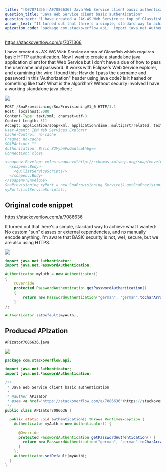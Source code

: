 ```yaml
---
title: "[Q#7071366][A#7086636] Java Web Service client basic authentication"
question_title: "Java Web Service client basic authentication"
question_text: "I have created a JAX-WS Web Service on top of Glassfish which requires basic HTTP authentication. Now I want to create a standalone java application client for that Web Service but I don't have a clue of how to pass the username and password. It works with Eclipse's Web Service explorer, and examining the wire I found this: How do I pass the username and password in this \"Authorization\" header using java code? Is it hashed or something like that? What is the algorithm? Without security involved I have a working standalone java client:"
answer_text: "It turned out that there's a simple, standard way to achieve what I wanted: No custom \"sun\" classes or external dependencies, and no manually encode anything. I'm aware that BASIC security is not, well, secure, but we are also using HTTPS."
apization_code: "package com.stackoverflow.api;  import java.net.Authenticator; import java.net.PasswordAuthentication;  /**  * Java Web Service client basic authentication  *  * @author APIzator  * @see <a href=\"https://stackoverflow.com/a/7086636\">https://stackoverflow.com/a/7086636</a>  */ public class APIzator7086636 {    public static void authentication() throws RuntimeException {     Authenticator myAuth = new Authenticator() {        @Override       protected PasswordAuthentication getPasswordAuthentication() {         return new PasswordAuthentication(\"german\", \"german\".toCharArray());       }     };     Authenticator.setDefault(myAuth);   } }"
---
```


https://stackoverflow.com/q/7071366

I have created a JAX-WS Web Service on top of Glassfish which requires basic HTTP authentication.
Now I want to create a standalone java application client for that Web Service but I don&#x27;t have a clue of how to pass the username and password.
It works with Eclipse&#x27;s Web Service explorer, and examining the wire I found this:
How do I pass the username and password in this &quot;Authorization&quot; header using java code? Is it hashed or something like that? What is the algorithm?
Without security involved I have a working standalone java client:


<div class="code-logo"><img src="/stackoverflow.png" /></div>

```java
POST /SnaProvisioning/SnaProvisioningV1_0 HTTP/1.1
Host: localhost:8080
Content-Type: text/xml; charset=utf-8
Content-Length: 311
Accept: application/soap+xml, application/dime, multipart/related, text/*
User-Agent: IBM Web Services Explorer
Cache-Control: no-cache
Pragma: no-cache
SOAPAction: ""
Authorization: Basic Z2VybWFuOmdlcm1hbg==
Connection: close

<soapenv:Envelope xmlns:soapenv="http://schemas.xmlsoap.org/soap/envelope/" xmlns:q0="http://ngin.ericsson.com/sna/types/v1.0" xmlns:xsd="http://www.w3.org/2001/XMLSchema" xmlns:xsi="http://www.w3.org/2001/XMLSchema-instance">
  <soapenv:Body>
    <q0:listServiceScripts/>
  </soapenv:Body>
</soapenv:Envelope>
SnaProvisioning myPort = new SnaProvisioning_Service().getSnaProvisioningV10Port();
myPort.listServiceScripts();
```


## Original code snippet

https://stackoverflow.com/a/7086636

It turned out that there&#x27;s a simple, standard way to achieve what I wanted:
No custom &quot;sun&quot; classes or external dependencies, and no manually encode anything.
I&#x27;m aware that BASIC security is not, well, secure, but we are also using HTTPS.

<div class="code-logo"><img src="/stackoverflow.png" /></div>

```java
import java.net.Authenticator;
import java.net.PasswordAuthentication;

Authenticator myAuth = new Authenticator() 
{
    @Override
    protected PasswordAuthentication getPasswordAuthentication()
    {
        return new PasswordAuthentication("german", "german".toCharArray());
    }
};

Authenticator.setDefault(myAuth);
```

## Produced APIzation

[`APIzator7086636.java`](https://github.com/pasqualesalza/apization-temp-data/raw/master/search/APIzator7086636.java)

<div class="code-logo"><img src="/apizator.png" /></div>

```java
package com.stackoverflow.api;

import java.net.Authenticator;
import java.net.PasswordAuthentication;

/**
 * Java Web Service client basic authentication
 *
 * @author APIzator
 * @see <a href="https://stackoverflow.com/a/7086636">https://stackoverflow.com/a/7086636</a>
 */
public class APIzator7086636 {

  public static void authentication() throws RuntimeException {
    Authenticator myAuth = new Authenticator() {

      @Override
      protected PasswordAuthentication getPasswordAuthentication() {
        return new PasswordAuthentication("german", "german".toCharArray());
      }
    };
    Authenticator.setDefault(myAuth);
  }
}

```